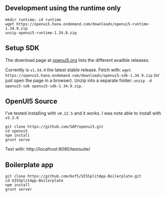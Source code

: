 Development using the runtime only
----------------------------------

```
mkdir runtime; cd runtime
wget https://openui5.hana.ondemand.com/downloads/openui5-runtime-1.34.8.zip
unzip openui5-runtime-1.34.8.zip
```


Setup SDK
---------

The download page at [openui5.org](http://openui5.org/download.html) lists the different
availble releases.

Currently is `v1.34.9` the latest stable release. Fetch with:
`wget https://openui5.hana.ondemand.com/downloads/openui5-sdk-1.34.9.zip` (or just open the page
in a browser). Unzip into a separate folder: `unzip -d openui5-sdk openui5-sdk-1.34.9.zip`.


OpenUI5 Source
-------------

I've tested installing with `v0.12.5` and it works. I was note able to install with `v5.3.0`

```
git clone https://github.com/SAP/openui5.git
cd openui5
npm install
grunt serve
```

Test with: http://localhost:8080/testsuite/



Boilerplate app
---------------

```
git clone https://github.com/6of5/UI5SplitApp-Boilerplate.git
cd UI5SplitApp-Boilerplate
npm install
grunt server
```
